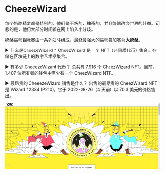 # CheezeWizard

每个奶酪精灵都是特别的。他们是不朽的，神奇的，并且能够改变世界的壮举。可悲的是，他们大部分时间都在网上陷入小分歧。

奶酪巫师锦标赛由一系列决斗组成，最终最强大的巫师被加冕为**大奶酪**。

▶ 什么是CheezeWizard？
CheezWizard 是一个 NFT（非同质代币）集合。存储在区块链上的数字艺术品集合。

▶ 有多少 CheeezeWizard 代币？
总共有 7,916 个 CheezWizard NFT。目前，1,407 位所有者的钱包中至少有一个 CheezWizard NTF。

▶ 最昂贵的 CheeezeWizard 销售是什么？
出售的最昂贵的 CheezWizard NFT 是 Wizard #2334 (P210)。它于 2022-08-26（4 天前）以 70.3 美元的价格售出。

![nft](48653.png)
